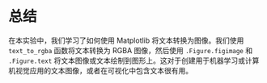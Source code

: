 # 总结

在本实验中，我们学习了如何使用 Matplotlib 将文本转换为图像。我们使用 `text_to_rgba` 函数将文本转换为 RGBA 图像，然后使用 `.Figure.figimage` 和 `.Figure.text` 将文本图像或文本绘制到图形上。这对于创建用于机器学习或计算机视觉应用的文本图像，或者在可视化中包含文本很有用。
